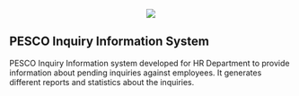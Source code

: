 <p align="center"><img src="https://res.cloudinary.com/pesco/image/upload/q_auto:low/v1513592134/logo_i1kbe3.png"></p>

## PESCO Inquiry Information System

<p>
PESCO Inquiry Information system developed for HR Department to provide information about pending inquiries against employees.
It generates different reports and statistics about the inquiries.
</p> 